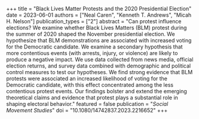 +++
title = "Black Lives Matter Protests and the 2020 Presidential Election"
date = 2023-06-01
authors = ["Neal Caren", "Kenneth T. Andrews", "Micah H. Nelson"]
publication_types = ["2"]
abstract = "Can protest influence elections? We examine whether Black Lives Matters (BLM) protest during the summer of 2020 shaped the November presidential election. We hypothesize that BLM demonstrations are associated with increased voting for the Democratic candidate. We examine a secondary hypothesis that more contentious events (with arrests, injury, or violence) are likely to produce a negative impact. We use data collected from news media, official election returns, and survey data combined with demographic and political control measures to test our hypotheses. We find strong evidence that BLM protests were associated an increased likelihood of voting for the Democratic candidate, with this effect concentrated among the less contentious protest events. Our findings bolster and extend the emerging theoretical claims and evidence that protest plays a substantial role in shaping electoral behavior."
featured = false
publication = "*Social Movement Studies*"
doi = "10.1080/14742837.2023.2216652"
+++

